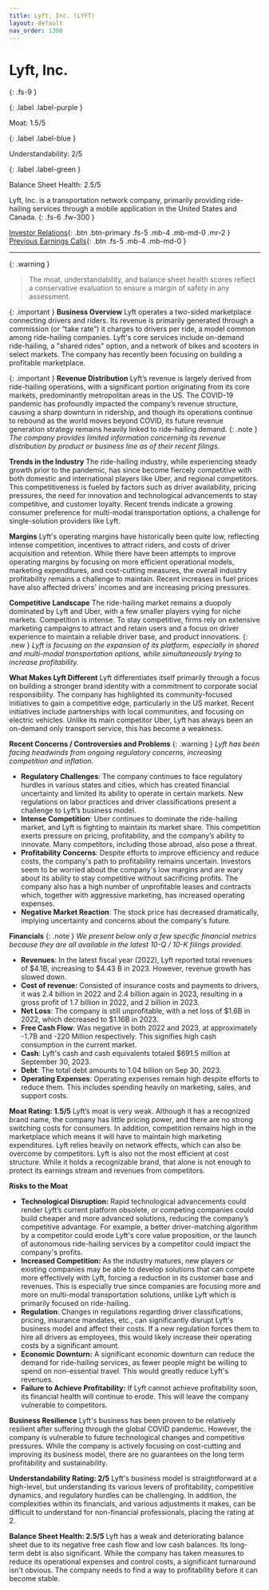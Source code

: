 ```yaml
---
title: Lyft, Inc. (LYFT)
layout: default
nav_order: 1300
---
```


# Lyft, Inc.
{: .fs-9 }

{: .label .label-purple }

Moat: 1.5/5

{: .label .label-blue }

Understandability: 2/5

{: .label .label-green }

Balance Sheet Health: 2.5/5

Lyft, Inc. is a transportation network company, primarily providing ride-hailing services through a mobile application in the United States and Canada.
{: .fs-6 .fw-300 }

[Investor Relations](https://www.google.com/search?q=LYFT+investor+relations){: .btn .btn-primary .fs-5 .mb-4 .mb-md-0 .mr-2 }
[Previous Earnings Calls](https://discountingcashflows.com/company/LYFT/transcripts/){: .btn .fs-5 .mb-4 .mb-md-0 }

---

{: .warning }
>The moat, understandability, and balance sheet health scores reflect a conservative evaluation to ensure a margin of safety in any assessment.



{: .important }
**Business Overview**
Lyft operates a two-sided marketplace connecting drivers and riders. Its revenue is primarily generated through a commission (or “take rate”) it charges to drivers per ride, a model common among ride-hailing companies. Lyft's core services include on-demand ride-hailing, a "shared rides" option, and a network of bikes and scooters in select markets. The company has recently been focusing on building a profitable marketplace.

{: .important }
**Revenue Distribution**
Lyft’s revenue is largely derived from ride-hailing operations, with a significant portion originating from its core markets, predominantly metropolitan areas in the US. The COVID-19 pandemic has profoundly impacted the company’s revenue structure, causing a sharp downturn in ridership, and though its operations continue to rebound as the world moves beyond COVID, its future revenue generation strategy remains heavily linked to ride-hailing demand.
{: .note }
*The company provides limited information concerning its revenue distribution by product or business line as of their recent filings.*

**Trends in the Industry**
The ride-hailing industry, while experiencing steady growth prior to the pandemic, has since become fiercely competitive with both domestic and international players like Uber, and regional competitors. This competitiveness is fueled by factors such as driver availability, pricing pressures, the need for innovation and technological advancements to stay competitive, and customer loyalty. Recent trends indicate a growing consumer preference for multi-modal transportation options, a challenge for single-solution providers like Lyft.

**Margins**
Lyft's operating margins have historically been quite low, reflecting intense competition, incentives to attract riders, and costs of driver acquisition and retention. While there have been attempts to improve operating margins by focusing on more efficient operational models, marketing expenditures, and cost-cutting measures, the overall industry profitability remains a challenge to maintain. Recent increases in fuel prices have also affected drivers' incomes and are increasing pricing pressures.

**Competitive Landscape**
The ride-hailing market remains a duopoly dominated by Lyft and Uber, with a few smaller players vying for niche markets. Competition is intense. To stay competitive, firms rely on extensive marketing campaigns to attract and retain users and a focus on driver experience to maintain a reliable driver base, and product innovations.
{: .new }
*Lyft is focusing on the expansion of its platform, especially in shared and multi-modal transportation options, while simultaneously trying to increase profitability.*

**What Makes Lyft Different**
Lyft differentiates itself primarily through a focus on building a stronger brand identity with a commitment to corporate social responsibility. The company has highlighted its community-focused initiatives to gain a competitive edge, particularly in the US market. Recent initiatives include partnerships with local communities, and focusing on electric vehicles. Unlike its main competitor Uber, Lyft has always been an on-demand only transport service, this has become a weakness.

**Recent Concerns / Controversies and Problems**
{: .warning }
*Lyft has been facing headwinds from ongoing regulatory concerns, increasing competition and inflation.*
 *  **Regulatory Challenges**: The company continues to face regulatory hurdles in various states and cities, which has created financial uncertainty and limited its ability to operate in certain markets. New regulations on labor practices and driver classifications present a challenge to Lyft’s business model. 
*   **Intense Competition**: Uber continues to dominate the ride-hailing market, and Lyft is fighting to maintain its market share. This competition exerts pressure on pricing, profitability, and the company’s ability to innovate. Many competitors, including those abroad, also pose a threat.
 *   **Profitability Concerns**: Despite efforts to improve efficiency and reduce costs, the company's path to profitability remains uncertain. Investors seem to be worried about the company's low margins and are wary about its ability to stay competitive without sacrificing profits. The company also has a high number of unprofitable leases and contracts which, together with aggressive marketing, has increased operating expenses. 
*   **Negative Market Reaction**: The stock price has decreased dramatically, implying uncertainty and concerns about the company's future. 

**Financials**
{: .note }
*We present below only a few specific financial metrics because they are all available in the latest 10-Q / 10-K filings provided.*
*   **Revenues**: In the latest fiscal year (2022), Lyft reported total revenues of $4.1B, increasing to $4.43 B in 2023. However, revenue growth has slowed down.
*   **Cost of revenue:** Consisted of insurance costs and payments to drivers, it was 2.4 billion in 2022 and 2.4 billion again in 2023, resulting in a gross profit of 1.7 billion in 2022, and 2 billion in 2023.
*   **Net Loss**: The company is still unprofitable, with a net loss of $1.6B in 2022, which decreased to $1.16B in 2023.
*   **Free Cash Flow**: Was negative in both 2022 and 2023, at approximately -1.7B and -220 Million respectively. This signifies high cash consumption in the current market.
*   **Cash**:  Lyft's cash and cash equivalents totaled $691.5 million at September 30, 2023.
*   **Debt**: The total debt amounts to 1.04 billion on Sep 30, 2023.
*  **Operating Expenses**: Operating expenses remain high despite efforts to reduce them. This includes spending heavily on marketing, sales, and support costs.

**Moat Rating: 1.5/5**
Lyft’s moat is very weak. Although it has a recognized brand name, the company has little pricing power, and there are no strong switching costs for consumers. In addition, competition remains high in the marketplace which means it will have to maintain high marketing expenditures. Lyft relies heavily on network effects, which can also be overcome by competitors. Lyft is also not the most efficient at cost structure. While it holds a recognizable brand, that alone is not enough to protect its earnings stream and revenues from competitors.

**Risks to the Moat**
*   **Technological Disruption:** Rapid technological advancements could render Lyft’s current platform obsolete, or competing companies could build cheaper and more advanced solutions, reducing the company’s competitive advantage. For example, a better driver-matching algorithm by a competitor could erode Lyft's core value proposition, or the launch of autonomous ride-hailing services by a competitor could impact the company's profits.
*   **Increased Competition:** As the industry matures, new players or existing companies may be able to develop solutions that can compete more effectively with Lyft, forcing a reduction in its customer base and revenues. This is especially true since companies are focusing more and more on multi-modal transportation solutions, unlike Lyft which is primarily focused on ride-hailing. 
*    **Regulation**: Changes in regulations regarding driver classifications, pricing, insurance mandates, etc., can significantly disrupt Lyft's business model and affect their costs. If a new regulation forces them to hire all drivers as employees, this would likely increase their operating costs by a significant amount.
*   **Economic Downturn:** A significant economic downturn can reduce the demand for ride-hailing services, as fewer people might be willing to spend on non-essential travel. This would greatly reduce Lyft's revenues. 
*    **Failure to Achieve Profitability:** If Lyft cannot achieve profitability soon, its financial health will continue to erode. This will leave the company vulnerable to competitors.

**Business Resilience**
Lyft's business has been proven to be relatively resilient after suffering through the global COVID pandemic. However, the company is vulnerable to future technological changes and competitive pressures. While the company is actively focusing on cost-cutting and improving its business model, there are no guarantees on the long term profitability and sustainability.

**Understandability Rating: 2/5**
Lyft's business model is straightforward at a high-level, but understanding its various levers of profitability, competitive dynamics, and regulatory hurdles can be challenging. In addition, the complexities within its financials, and various adjustments it makes, can be difficult to understand for non-financial professionals, placing the rating at 2.

**Balance Sheet Health: 2.5/5**
Lyft has a weak and deteriorating balance sheet due to its negative free cash flow and low cash balances. Its long-term debt is also significant. While the company has taken measures to reduce its operational expenses and control costs, a significant turnaround isn't obvious. The company needs to find a way to profitability before it can become stable.

